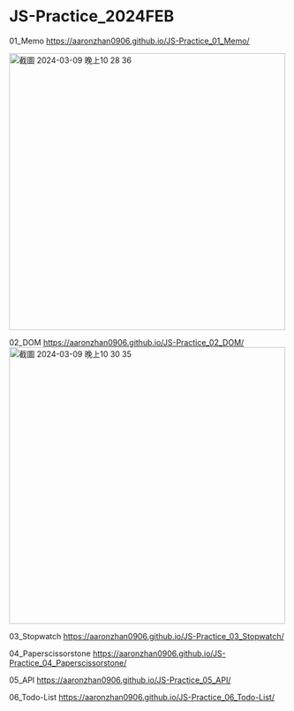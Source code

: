 # JS-Practice_2024FEB

01_Memo
https://aaronzhan0906.github.io/JS-Practice_01_Memo/

<img width="500" alt="截圖 2024-03-09 晚上10 28 36" src="https://github.com/aaronzhan0906/JS-Practice_2024FEB/assets/156295425/519e558f-48c6-4a5e-914c-68f4a266108b">


02_DOM
https://aaronzhan0906.github.io/JS-Practice_02_DOM/
<img width="500" alt="截圖 2024-03-09 晚上10 30 35" src="https://github.com/aaronzhan0906/JS-Practice_2024FEB/assets/156295425/f13c953f-29ef-4a99-8eed-2f53a178290b">


03_Stopwatch
https://aaronzhan0906.github.io/JS-Practice_03_Stopwatch/

04_Paperscissorstone
https://aaronzhan0906.github.io/JS-Practice_04_Paperscissorstone/

05_API
https://aaronzhan0906.github.io/JS-Practice_05_API/

06_Todo-List
https://aaronzhan0906.github.io/JS-Practice_06_Todo-List/
